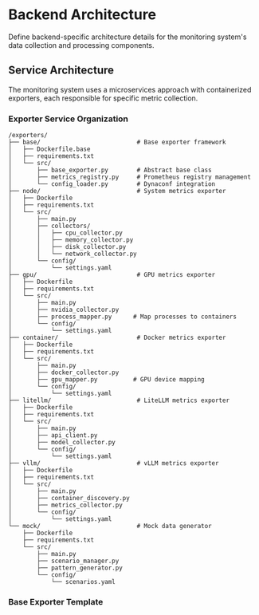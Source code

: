 # Backend Architecture

Define backend-specific architecture details for the monitoring system's data collection and processing components.

## Service Architecture

The monitoring system uses a microservices approach with containerized exporters, each responsible for specific metric collection.

### Exporter Service Organization

```
/exporters/
├── base/                           # Base exporter framework
│   ├── Dockerfile.base
│   ├── requirements.txt
│   └── src/
│       ├── base_exporter.py        # Abstract base class
│       ├── metrics_registry.py     # Prometheus registry management
│       └── config_loader.py        # Dynaconf integration
├── node/                           # System metrics exporter
│   ├── Dockerfile
│   ├── requirements.txt
│   └── src/
│       ├── main.py
│       ├── collectors/
│       │   ├── cpu_collector.py
│       │   ├── memory_collector.py
│       │   ├── disk_collector.py
│       │   └── network_collector.py
│       └── config/
│           └── settings.yaml
├── gpu/                            # GPU metrics exporter
│   ├── Dockerfile
│   ├── requirements.txt
│   └── src/
│       ├── main.py
│       ├── nvidia_collector.py
│       ├── process_mapper.py      # Map processes to containers
│       └── config/
│           └── settings.yaml
├── container/                      # Docker metrics exporter
│   ├── Dockerfile
│   ├── requirements.txt
│   └── src/
│       ├── main.py
│       ├── docker_collector.py
│       ├── gpu_mapper.py          # GPU device mapping
│       └── config/
│           └── settings.yaml
├── litellm/                        # LiteLLM metrics exporter
│   ├── Dockerfile
│   ├── requirements.txt
│   └── src/
│       ├── main.py
│       ├── api_client.py
│       ├── model_collector.py
│       └── config/
│           └── settings.yaml
├── vllm/                           # vLLM metrics exporter
│   ├── Dockerfile
│   ├── requirements.txt
│   └── src/
│       ├── main.py
│       ├── container_discovery.py
│       ├── metrics_collector.py
│       └── config/
│           └── settings.yaml
└── mock/                           # Mock data generator
    ├── Dockerfile
    ├── requirements.txt
    └── src/
        ├── main.py
        ├── scenario_manager.py
        ├── pattern_generator.py
        └── config/
            └── scenarios.yaml
```

### Base Exporter Template

```python